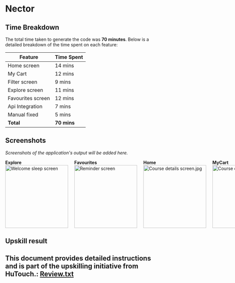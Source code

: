 # Nector 




## Time Breakdown

The total time taken to generate the code was **70 minutes**. Below is a detailed breakdown of the time spent on each feature:

| **Feature**            | **Time Spent** |
|------------------------|----------------|
| Home screen         | 14 mins        |
| My Cart        | 12 mins        |
| Filter screen          | 9 mins        |
| Explore screen          | 11 mins        |
| Favourites screen          | 12 mins        |
| Api Integration        | 7 mins        |
| Manual fixed           | 5 mins        |
| **Total**              | **70 mins**   |


## Screenshots

*Screenshots of the application's output will be added here.*

<div style="display: flex; justify-content: space-around; gap: 20px;">
    <div>
        <b>Explore</b>
        <img src="/assets/explore.jpg" alt="Welcome sleep screen" width="200"/>
    </div>
    <div>
        <b>Favourites</b>
        <img src="/assets/fav" alt="Reminder screen" width="200"/>
    </div>
    <div>
        <b>Home</b>
        <img src="/assets/Home" alt="Course details screen.jpg" width="200"/>
    </div>
    <div>
        <b>MyCart</b>
        <img src="/assets/mycart" alt="Course details screen.jpg" width="200"/>
    </div>
    <div>
        <b>Filter</b>
        <img src="/assets/filter" alt="Course details screen.jpg" width="200"/>
    </div>
</div>

## Upskill result

This document provides detailed instructions and is part of the upskilling initiative from HuTouch.: [Review.txt](Review.txt)
---
